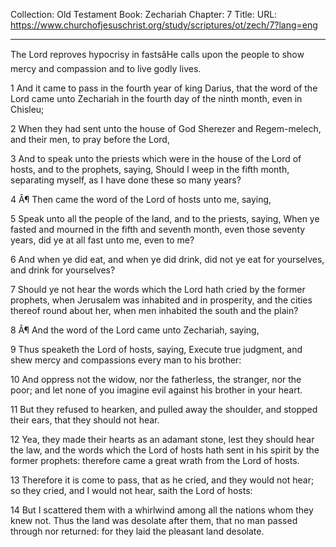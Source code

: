 Collection: Old Testament
Book: Zechariah
Chapter: 7
Title: 
URL: https://www.churchofjesuschrist.org/study/scriptures/ot/zech/7?lang=eng

---

The Lord reproves hypocrisy in fastsâHe calls upon the people to show mercy and compassion and to live godly lives.

1 And it came to pass in the fourth year of king Darius, that the word of the Lord came unto Zechariah in the fourth day of the ninth month, even in Chisleu;

2 When they had sent unto the house of God Sherezer and Regem-melech, and their men, to pray before the Lord,

3 And to speak unto the priests which were in the house of the Lord of hosts, and to the prophets, saying, Should I weep in the fifth month, separating myself, as I have done these so many years?

4 Â¶ Then came the word of the Lord of hosts unto me, saying,

5 Speak unto all the people of the land, and to the priests, saying, When ye fasted and mourned in the fifth and seventh month, even those seventy years, did ye at all fast unto me, even to me?

6 And when ye did eat, and when ye did drink, did not ye eat for yourselves, and drink for yourselves?

7 Should ye not hear the words which the Lord hath cried by the former prophets, when Jerusalem was inhabited and in prosperity, and the cities thereof round about her, when men inhabited the south and the plain?

8 Â¶ And the word of the Lord came unto Zechariah, saying,

9 Thus speaketh the Lord of hosts, saying, Execute true judgment, and shew mercy and compassions every man to his brother:

10 And oppress not the widow, nor the fatherless, the stranger, nor the poor; and let none of you imagine evil against his brother in your heart.

11 But they refused to hearken, and pulled away the shoulder, and stopped their ears, that they should not hear.

12 Yea, they made their hearts as an adamant stone, lest they should hear the law, and the words which the Lord of hosts hath sent in his spirit by the former prophets: therefore came a great wrath from the Lord of hosts.

13 Therefore it is come to pass, that as he cried, and they would not hear; so they cried, and I would not hear, saith the Lord of hosts:

14 But I scattered them with a whirlwind among all the nations whom they knew not. Thus the land was desolate after them, that no man passed through nor returned: for they laid the pleasant land desolate.

